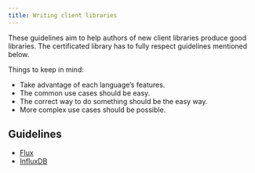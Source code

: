 ```yaml
---
title: Writing client libraries
---
```


These guidelines aim to help authors of new client libraries produce good libraries. The certificated library has to fully respect guidelines mentioned below. 

Things to keep in mind:

* Take advantage of each language’s features.
* The common use cases should be easy.
* The correct way to do something should be the easy way.
* More complex use cases should be possible.

## Guidelines

* [Flux](/client_libraries/certification/flux/)
* [InfluxDB](/client_libraries/certification/influxdb/)


